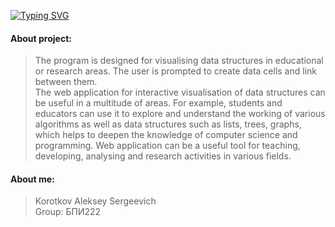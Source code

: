 [![Typing SVG](https://readme-typing-svg.demolab.com?font=Fira+Code&duration=2000&pause=500&multiline=true&random=false&width=550&height=60&lines=Web+Application;Interactive+Visualization+of+Data+Structures)](../../tree/master)
#### About project:
> The program is designed for visualising data structures in educational or research areas. The user is prompted to create data cells and link between them.<br>
> The web application for interactive visualisation of data structures can be useful in a multitude of areas. For example, students and educators can use it to explore and understand the working of various algorithms as well as data structures such as lists, trees, graphs, which helps to deepen the knowledge of computer science and programming. Web application can be a useful tool for teaching, developing, analysing and research activities in various fields.
#### About me:
> Korotkov Aleksey Sergeevich<br>
> Group: БПИ222
